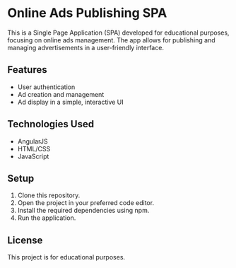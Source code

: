 # Online Ads Publishing SPA

This is a Single Page Application (SPA) developed for educational purposes, focusing on online ads management. The app allows for publishing and managing advertisements in a user-friendly interface.

## Features

- User authentication
- Ad creation and management
- Ad display in a simple, interactive UI

## Technologies Used

- AngularJS
- HTML/CSS
- JavaScript

## Setup

1. Clone this repository.
2. Open the project in your preferred code editor.
3. Install the required dependencies using npm.
4. Run the application.

## License

This project is for educational purposes.
